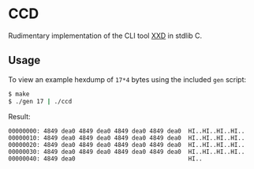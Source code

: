 # CCD

Rudimentary implementation of the CLI tool [XXD](https://github.com/ckormanyos/xxd) in stdlib C.

## Usage

To view an example hexdump of `17*4` bytes using the included `gen` script:

```sh
$ make
$ ./gen 17 | ./ccd
```

Result:

```
00000000: 4849 dea0 4849 dea0 4849 dea0 4849 dea0  HI..HI..HI..HI..
00000010: 4849 dea0 4849 dea0 4849 dea0 4849 dea0  HI..HI..HI..HI..
00000020: 4849 dea0 4849 dea0 4849 dea0 4849 dea0  HI..HI..HI..HI..
00000030: 4849 dea0 4849 dea0 4849 dea0 4849 dea0  HI..HI..HI..HI..
00000040: 4849 dea0                                HI..
```
